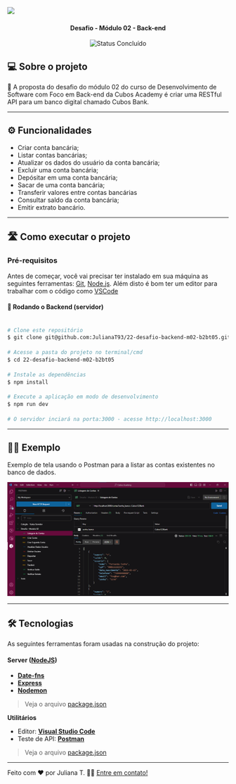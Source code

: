 ![](https://i.imgur.com/xG74tOh.png)

<h4 align="center"> 
	Desafio - Módulo 02 - Back-end
</h4>

<p align="center">
	<img alt="Status Concluído" src="https://img.shields.io/badge/STATUS-CONCLU%C3%8DDO-brightgreen">
</p>

## 💻 Sobre o projeto

📄 A proposta do desafio do módulo 02 do curso de Desenvolvimento de Software com Foco em Back-end da Cubos Academy é criar uma RESTful API para um banco digital chamado Cubos Bank.

---
## ⚙️ Funcionalidades

<ul>
<li>Criar conta bancária;</li>
<li>Listar contas bancárias;</li>
<li>Atualizar os dados do usuário da conta bancária; </li>
<li>Excluir uma conta bancária;</li>
<li>Depósitar em uma conta bancária;</li>
<li>Sacar de uma conta bancária;</li>
<li>Transferir valores entre contas bancárias</li>
<li>Consultar saldo da conta bancária;</li>
<li>Emitir extrato bancário.
</li> </ul>

---

## 🛣️ Como executar o projeto

### Pré-requisitos

Antes de começar, você vai precisar ter instalado em sua máquina as seguintes ferramentas:
[Git](https://git-scm.com), [Node.js](https://nodejs.org/en/). 
Além disto é bom ter um editor para trabalhar com o código como [VSCode](https://code.visualstudio.com/)

#### 🎲 Rodando o Backend (servidor)

```bash

# Clone este repositório
$ git clone git@github.com:JulianaT93/22-desafio-backend-m02-b2bt05.git

# Acesse a pasta do projeto no terminal/cmd
$ cd 22-desafio-backend-m02-b2bt05

# Instale as dependências
$ npm install

# Execute a aplicação em modo de desenvolvimento
$ npm run dev

# O servidor inciará na porta:3000 - acesse http://localhost:3000 

```
---
## 👩‍💻 Exemplo


Exemplo de tela usando o Postman para a listar as contas existentes no banco de dados.

<img src='./assets/exemplo-listar-contas.png' width ='1000'>

---
## 🛠 Tecnologias

As seguintes ferramentas foram usadas na construção do projeto:


#### [](https://github.com/JulianaT93/22-desafio-backend-m02-b2bt05)**Server**  ([NodeJS](https://nodejs.org/en/))

-   **[Date-fns](https://date-fns.org/)**
-   **[Express](https://expressjs.com/)**
-   **[Nodemon](https://nodemon.io/)**

> Veja o arquivo  [package.json](https://github.com/JulianaT93/22-desafio-backend-m02-b2bt05/blob/main/package.json)

**Utilitários**

-   Editor:  **[Visual Studio Code](https://code.visualstudio.com/)**
-   Teste de API:  **[Postman](https://www.postman.com/)**

> Veja o arquivo  [package.json](https://github.com/JulianaT93/22-desafio-backend-m02-b2bt05/blob/main/teste-api-rotas-postman.json)

---

Feito com ❤️ por Juliana T. 👋🏽 [Entre em contato!](https://www.linkedin.com/in/juliana-toguti/)
